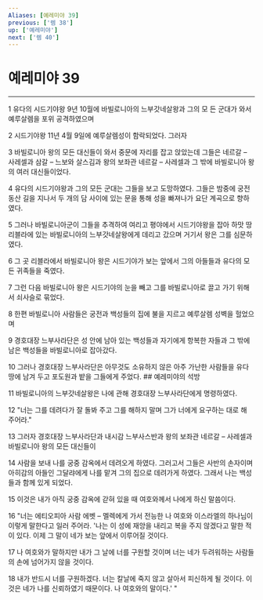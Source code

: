 ```yaml
---
Aliases: [예레미야 39]
previous: ['렘 38']
up: ['예레미야']
next: ['렘 40']
---
```

# 예레미야 39

***


1 유다의 시드기야왕 9년 10월에 바빌로니아의 느부갓네살왕과 그의 모 든 군대가 와서 예루살렘을 포위 공격하였으며 

2 시드기야왕 11년 4월 9일에 예루살렘성이 함락되었다. 그러자 

3 바빌로니아 왕의 모든 대신들이 와서 중문에 자리를 잡고 앉았는데 그들은 네르갈 – 사레셀과 삼갈 – 느보와 살스김과 왕의 보좌관 네르갈 – 사레셀과 그 밖에 바빌로니아 왕의 여러 대신들이었다. 

4 유다의 시드기야왕과 그의 모든 군대는 그들을 보고 도망하였다. 그들은 밤중에 궁전 동산 길을 지나서 두 개의 담 사이에 있는 문을 통해 성을 빠져나가 요단 계곡으로 향하였다. 

5 그러나 바빌로니아군이 그들을 추격하여 여리고 평야에서 시드기야왕을 잡아 하맛 땅 리블라에 있는 바빌로니아의 느부갓네살왕에게 데리고 갔으며 거기서 왕은 그를 심문하였다. 

6 그 곳 리블라에서 바빌로니아 왕은 시드기야가 보는 앞에서 그의 아들들과 유다의 모든 귀족들을 죽였다. 

7 그런 다음 바빌로니아 왕은 시드기야의 눈을 빼고 그를 바빌로니아로 끌고 가기 위해서 쇠사슬로 묶었다. 

8 한편 바빌로니아 사람들은 궁전과 백성들의 집에 불을 지르고 예루살렘 성벽을 헐었으며 

9 경호대장 느부사라단은 성 안에 남아 있는 백성들과 자기에게 항복한 자들과 그 밖에 남은 백성들을 바빌로니아로 잡아갔다. 

10 그러나 경호대장 느부사라단은 아무것도 소유하지 않은 아주 가난한 사람들을 유다 땅에 남겨 두고 포도원과 밭을 그들에게 주었다. ## 예레미야의 석방 

11 바빌로니아의 느부갓네살왕은 나에 관해 경호대장 느부사라단에게 명령하였다. 

12 "너는 그를 데려다가 잘 돌봐 주고 그를 해하지 말며 그가 너에게 요구하는 대로 해 주어라." 

13 그러자 경호대장 느부사라단과 내시감 느부사스반과 왕의 보좌관 네르갈 – 사레셀과 바빌로니아 왕의 모든 대신들이 

14 사람을 보내 나를 궁중 감옥에서 데려오게 하였다. 그러고서 그들은 사반의 손자이며 아히감의 아들인 그달랴에게 나를 맡겨 그의 집으로 데려가게 하였다. 그래서 나는 백성들과 함께 있게 되었다. 

15 이것은 내가 아직 궁중 감옥에 갇혀 있을 때 여호와께서 나에게 하신 말씀이다. 

16 "너는 에티오피아 사람 에벳 – 멜렉에게 가서 전능한 나 여호와 이스라엘의 하나님이 이렇게 말한다고 일러 주어라. '나는 이 성에 재앙을 내리고 복을 주지 않겠다고 말한 적이 있다. 이제 그 말이 네가 보는 앞에서 이루어질 것이다. 

17 나 여호와가 말하지만 내가 그 날에 너를 구원할 것이며 너는 네가 두려워하는 사람들의 손에 넘어가지 않을 것이다. 

18 내가 반드시 너를 구원하겠다. 너는 칼날에 죽지 않고 살아서 피신하게 될 것이다. 이것은 네가 나를 신뢰하였기 때문이다. 나 여호와의 말이다.' "
